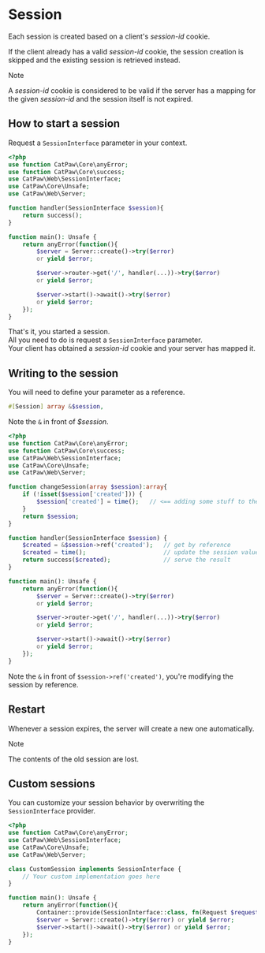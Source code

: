 # Session

Each session is created based on a client's _session-id_ cookie.

If the client already has a valid _session-id_ cookie, the session creation is skipped and the existing session is
retrieved instead.

> [!NOTE]
> A _session-id_ cookie is considered to be valid if the
> server has a mapping for the given _session-id_ and
> the session itself is not expired.

## How to start a session

Request a `SessionInterface` parameter in your context.


```php
<?php
use function CatPaw\Core\anyError;
use function CatPaw\Core\success;
use CatPaw\Web\SessionInterface;
use CatPaw\Core\Unsafe;
use CatPaw\Web\Server;

function handler(SessionInterface $session){
    return success();
}

function main(): Unsafe {
    return anyError(function(){
        $server = Server::create()->try($error)
        or yield $error;

        $server->router->get('/', handler(...))->try($error)
        or yield $error;

        $server->start()->await()->try($error)
        or yield $error;
    });
}
```

That's it, you started a session.\
All you need to do is request a `SessionInterface` parameter.\
Your client has obtained a _session-id_ cookie and your server has mapped it.

## Writing to the session

You will need to define your parameter as a reference.

```php
#[Session] array &$session,
```

Note the ```&``` in front of _$session_.

```php
<?php
use function CatPaw\Core\anyError;
use function CatPaw\Core\success;
use CatPaw\Web\SessionInterface;
use CatPaw\Core\Unsafe;
use CatPaw\Web\Server;

function changeSession(array $session):array{
    if (!isset($session['created'])) {
        $session['created'] = time();   // <== adding some stuff to the session
    }
    return $session;
}

function handler(SessionInterface $session) {
    $created = &$session->ref('created');   // get by reference
    $created = time();                      // update the session value
    return success($created);               // serve the result
}

function main(): Unsafe {
    return anyError(function(){
        $server = Server::create()->try($error)
        or yield $error;

        $server->router->get('/', handler(...))->try($error)
        or yield $error;

        $server->start()->await()->try($error)
        or yield $error;
    });
}
```

Note the `&` in front of `$session->ref('created')`, you're modifying the session by reference.

## Restart

Whenever a session expires, the server will create a new one automatically.
> [!NOTE]
> The contents of the old session are lost.

## Custom sessions

You can customize your session behavior by overwriting the `SessionInterface` provider.

```php
<?php
use function CatPaw\Core\anyError;
use CatPaw\Web\SessionInterface;
use CatPaw\Core\Unsafe;
use CatPaw\Web\Server;

class CustomSession implements SessionInterface {
    // Your custom implementation goes here
}

function main(): Unsafe {
    return anyError(function(){
        Container::provide(SessionInterface::class, fn(Request $request) => new CustomSession($request));
        $server = Server::create()->try($error) or yield $error;
        $server->start()->await()->try($error) or yield $error;
    });
}
```
